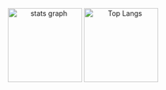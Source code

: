 <div align="center">
    <img src="https://github-readme-stats.vercel.app/api?username=normal-coder&hide_title=false&hide_rank=false&show_icons=true&include_all_commits=true&count_private=true&disable_animations=false&locale=en&hide_border=true&order=1" height="150" alt="stats graph"  />
    <img src="https://github-readme-stats.vercel.app/api/top-langs/?username=normal-coder&hide=PHP,Smarty,HTML,CSS&layout=compact" height="150" alt="Top Langs"  />
</div>
